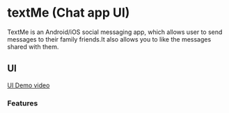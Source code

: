 # textMe (Chat app UI)

TextMe is an Android/iOS social messaging app, which allows user to send messages to their family friends.It also allows you to like the messages shared with them.

## UI

[UI Demo video](https://drive.google.com/file/d/14eSR5Lxn99xMUoCRbu-Oewc0KYmOlnUT/view?usp=sharing)



### Features


